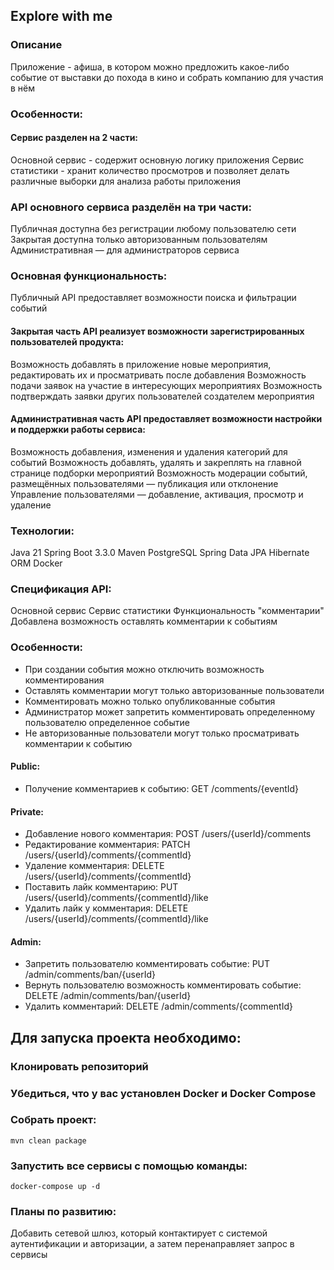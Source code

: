 ## Explore with me
### Описание
Приложение - афиша, в котором можно предложить какое-либо событие от выставки до похода в кино и собрать компанию для участия в нём

### Особенности:
#### Сервис разделен на 2 части:
  Основной сервис - содержит основную логику приложения
  Сервис статистики - хранит количество просмотров и позволяет делать различные выборки для анализа работы приложения
### API основного сервиса разделён на три части:
  Публичная доступна без регистрации любому пользователю сети
  Закрытая доступна только авторизованным пользователям
  Административная — для администраторов сервиса
### Основная функциональность:
Публичный API предоставляет возможности поиска и фильтрации событий
#### Закрытая часть API реализует возможности зарегистрированных пользователей продукта:
  Возможность добавлять в приложение новые мероприятия, редактировать их и просматривать после добавления
  Возможность подачи заявок на участие в интересующих мероприятиях
  Возможность подтверждать заявки других пользователей создателем мероприятия
#### Административная часть API предоставляет возможности настройки и поддержки работы сервиса:
  Возможность добавления, изменения и удаления категорий для событий
  Возможность добавлять, удалять и закреплять на главной странице подборки мероприятий
  Возможность модерации событий, размещённых пользователями — публикация или отклонение
  Управление пользователями — добавление, активация, просмотр и удаление
### Технологии:
  Java 21
  Spring Boot 3.3.0
  Maven
  PostgreSQL
  Spring Data JPA
  Hibernate ORM
  Docker
### Спецификация API:
  Основной сервис
  Сервис статистики
  Функциональность "комментарии"
  Добавлена возможность оставлять комментарии к событиям
### Особенности:
  - При создании события можно отключить возможность комментирования
  - Оставлять комментарии могут только авторизованные пользователи
  - Комментировать можно только опубликованные события
  - Администратор может запретить комментировать определенному пользователю определенное событие
  - Не авторизованные пользователи могут только просматривать комментарии к событию
#### Public:
  - Получение комментариев к событию: GET /comments/{eventId}
#### Private:
  - Добавление нового комментария: POST /users/{userId}/comments
  - Редактирование комментария: PATCH /users/{userId}/comments/{commentId}
  - Удаление комментария: DELETE /users/{userId}/comments/{commentId}
  - Поставить лайк комментарию: PUT /users/{userId}/comments/{commentId}/like
  - Удалить лайк у комментария: DELETE /users/{userId}/comments/{commentId}/like
#### Admin:
  - Запретить пользователю комментировать событие: PUT /admin/comments/ban/{userId}
  - Вернуть пользователю возможность комментировать событие: DELETE /admin/comments/ban/{userId}
  - Удалить комментарий: DELETE /admin/comments/{commentId}
## Для запуска проекта необходимо:
### Клонировать репозиторий
### Убедиться, что у вас установлен Docker и Docker Compose
### Собрать проект:
```
mvn clean package
```
### Запустить все сервисы с помощью команды:
```
docker-compose up -d
```
### Планы по развитию:
Добавить сетевой шлюз, который контактирует с системой аутентификации и авторизации, а затем перенаправляет запрос в сервисы

